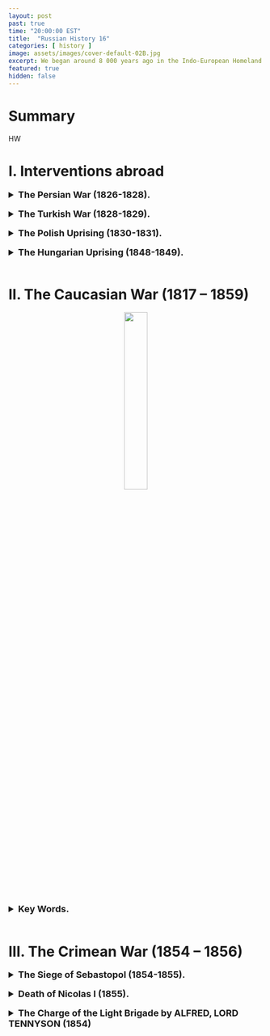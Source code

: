 ```yaml
---
layout: post
past: true
time: "20:00:00 EST"
title:  "Russian History 16"
categories: [ history ]
image: assets/images/cover-default-02B.jpg
excerpt: We began around 8 000 years ago in the Indo-European Homeland and ended in 988, when Vladimir the Great adopted Orthodox Christianity.
featured: true
hidden: false
---
```


# Summary

HW

# I. Interventions abroad 

<details>
   <summary style="font-size: 18; font-weight: bold;">The Persian War (1826-1828).</summary>
      &#8594;  Griboyedov.
</details>
<br>

<details>
  <summary style="font-size: 18; font-weight: bold;">The Turkish War (1828-1829).</summary>
<div>
   &#8594; The Greek-Turkish war of national liberation;<br>
   &#8594; Lord Byron;<br>
   &#8594; The Navarin naval battle.<br>
</div>
  <figure style="text-align: center;">
    <img src="{{ site.baseurl }}/assets/images/2021-05-24-img_01.jpg" 
         style="width: 45%;"/>
      <figcaption>Pushkin’s 'Journey to Erzurum'</figcaption>
  </figure>
</details>
<br>

<details>
   <summary style="font-size: 18; font-weight: bold;">The Polish Uprising (1830-1831).</summary>
   <figure style="text-align: center;"><img src="{{ site.baseurl }}/assets/images/2021-05-24-img_02.jpg" style="width: 45%;"/></div><figcaption>Russia is the policeman of Europe.</figcaption>
   </figure>
<div>
   &#8594;  Karolina Sobańska: Secretary to Count General de Witt, her official lover: both agents of the Russian secret police! Her sister, Evelina Gańska, later married Balzac. <br>
   &#8594; Pushkin: “Ja vas ljubil” (Lecture 15). <br>
   &#8594; Adam Mickiewicz: A trip to Crimea on the “Karolina” yacht  (probably the only case in the history of literature where a secret police operation resulted in a poetic  masterpiece).
</div>
</details>
<br>

<details>
   <summary style="font-size: 18; font-weight: bold;">The Hungarian Uprising (1848-1849).</summary>
      &#8594; Nicolas I sent in an army 280 000 strong.<br>
      &#8594; 13 martyrs hanged.<br>
      &#8594; Sandor Petőfi (blowing up of his statue in Bratislava in 1919; finding of his skeleton in 1990 in Siberia)<br>
      &#8594; [Arminius Vambéry](https://www.gutenberg.org/files/40163/40163-h/40163-h.htm)
   <figure style="text-align: center;"><img src="{{ site.baseurl }}/assets/images/2021-05-24-img_03.jpg" style="height: 20%;"/><img src="{{ site.baseurl }}/assets/images/2021-05-24-img_04.jpg" style="height: 20%;"/></figure>
   <figure style="text-align: center;"><img src="{{ site.baseurl }}/assets/images/2021-05-24-img_05.jpg" style="width: 30%;"/><figcaption>Vámbéry’s journey to Bukhara (as Raşit Efendi).</figcaption></figure>
</details>
<br>

# II. The Caucasian War (1817 – 1859)
<div style="text-align: center;"><img src="{{ site.baseurl }}/assets/images/2021-05-24-img_06.jpg" style="width: 30%"/></div>
<details>
   <summary style="font-size: 18; font-weight: bold;">Key Words.</summary>
   <div>
      &#8594; Circassians;<br>
      &#8594; Shaov;<br>
      &#8594; Chechens;<br>
      &#8594; Avars;<br>
      &#8594; Shamil;<br>
      &#8594; Leo Tolstoy; <a href="http://www.online-literature.com/tolstoy/hadji-murad/1/">Hadji Murad</a>.
   </div>
</details>
<br>

# III. The Crimean War (1854 – 1856)

<details>
   <summary style="font-size: 18; font-weight: bold;">The Siege of Sebastopol (1854-1855).</summary>
   <figure style="text-align: center;"><img src="{{ site.baseurl }}/assets/images/2021-05-24-img_07.jpg" style="width: 30%;"/><figcaption>Montreal, Place du Canada: one of the Russian guns seized by the British troops in Sebastopol.</figcaption></figure>
</details>
<br>

<details>
   <summary style="font-size: 18; font-weight: bold;">Death of Nicolas I (1855).</summary>
   <div>
      &#8594; Probable suicide;<br>
      &#8594; Nicolas I's personal doctor left Russia immediately;<br>
      &#8594; The Tzar formally prohibited an autopsy.
   </div>
</details>
<br>

<details>
   <summary style="font-size: 18; font-weight: bold;">The Charge of the Light Brigade by ALFRED, LORD TENNYSON (1854)</summary>
   <div>
      I<br>
      Half a league, half a league,<br>
      Half a league onward,<br>
      All in the valley of Death<br>
         Rode the six hundred.<br>
      “Forward, the Light Brigade!<br>
      Charge for the guns!” he said.<br>
      Into the valley of Death<br>
         Rode the six hundred.<br>
      <br>
      II<br>
      “Forward, the Light Brigade!”<br>
      Was there a man dismayed?<br>
      Not though the soldier knew<br>
         Someone had blundered.<br>
         Theirs not to make reply,<br>
         Theirs not to reason why,<br>
         Theirs but to do and die.<br>
         Into the valley of Death<br>
         Rode the six hundred.
   </div>
</details>
   <!-- <p>
      <br>
      II<br>
      “Forward, the Light Brigade!”<br>
      Was there a man dismayed?<br>
      Not though the soldier knew<br>
         Someone had blundered.<br>
         Theirs not to make reply,<br>
         Theirs not to reason why,<br>
         Theirs but to do and die.<br>
         Into the valley of Death<br>
         Rode the six hundred.<br>
      <br>
      III<br>
      Cannon to right of them,<br>
      Cannon to left of them,<br>
      Cannon in front of them<br>
         Volleyed and thundered;<br>
      Stormed at with shot and shell,<br>
      Boldly they rode and well,<br>
      Into the jaws of Death,<br>
      Into the mouth of hell<br>
         Rode the six hundred.<br>
      <br>
      IV<br>
      Flashed all their sabres bare,<br>
      Flashed as they turned in air<br>
      Sabring the gunners there,<br>
      Charging an army, while<br>
         All the world wondered.<br>
      Plunged in the battery-smoke<br>
      Right through the line they broke;<br>
      Cossack and Russian<br>
      Reeled from the sabre stroke<br>
         Shattered and sundered.<br>
      Then they rode back, but not<br>
         Not the six hundred.<br>
      <br>
      V<br>
      Cannon to right of them,<br>
      Cannon to left of them,<br>
      Cannon behind them<br>
         Volleyed and thundered;<br>
      Stormed at with shot and shell,<br>
      While horse and hero fell.<br>
      They that had fought so well<br>
      Came through the jaws of Death,<br>
      Back from the mouth of hell,<br>
      All that was left of them,<br>
         Left of six hundred.<br>
      <br>
      VI<br>
      When can their glory fade?<br>
      O the wild charge they made!<br>
         All the world wondered.<br>
      Honour the charge they made!<br>
      Honour the Light Brigade,<br>
         Noble six hundred!<br>
   </div>
</details> -->

<!-- 
# Supplementary  IV. Literature (1800—1825)

<!-- <details>
<summary>Alexander Pushkin (1799—1837), “Our Everything”</summary>

   <img src="{{ site.baseurl }}/assets/images/poetry-pushkin.png"/>
   <details>
      &#8594; Pushkin’s granddad: Abraham Ganibal, Peter the Great’s Blackamoor (reminder: Lecture No. 9)<br>
      &#8594; Arína Rodiónovna, the beloved nanny<br>
      &#8594; Lyceum (reminder: Derzhavin, Lecture No. 5)<br>
      &#8594; Multiple exiles<br>
      &#8594; Decembrists<br>
   </details>
   <img src="{{ site.baseurl }}/assets/images/2021-05-24-img_08.jpg" title="A drawing by Pushkin — the portraits of the five Decembrists who were executed; the caption: 'I could be hanging as well, as a bufoon…'"/>
   <img src="{{ site.baseurl }}/assets/images/2021-05-24-img_09.jpg" title="Pushkin’s wife: Natalya Goncharova"/>

   * Duel and death (January 1837)
</details>

**A poem by Alexander Pushkin: “I loved you”.**
<div style="display: flex; justify-content: space-between;">

  <div style="flex: 1; padding: 10px; margin-right: 10px; border: 1px solid #ccc; font-size: 16px">
    <p>Я вас любил: любовь ещё, быть может,<br>
      В душе моей угасла не совсем;<br>
      Но пусть она вас больше не тревожит;<br>
      Я не хочу печалить вас ничем.<br>
      Я вас любил безмолвно, безнадежно,<br>
      То робостью, то ревностью томим;<br>
      Я вас любил так искренно, так нежно,<br>
      Как дай вам Бог любимой быть другим.</p>
  </div>

  <div style="flex: 1; padding: 10px; margin-left: 10px; border: 1px solid #ccc; font-size: 16px">
    <p>I loved you, and I probably still do.<br>
      And for a while the feeling may remain.<br>
      But let my love no longer trouble you,<br>
      I do not wish to cause you any pain.<br>
      I loved you; and the hopelessness I knew,<br>
      The jealousy, the shyness- though in vain-<br>
      Made up a love so tender and so true<br>
      As may God grant you to be loved again.</p>
  </div>

</div>

**Prose**
* “The Captain’s Daughter”
* “Dubrovsky”
**Plays**
* “Boris Godunov” (reminder: Lecture No. 5)
* “Little Tragedies”: “Faust” & “Egyptian Nights”: https://www.youtube.com/watch?v=1Ke33_1de_Y
**History**
* “The History of Pugachëv”
* “The Blackamoor of Peter the Great” (Rus. noun ARAP means ‘Negro’; ARAB is ‘Arab’). -->

<!-- # Lecture Transcript

# References. -->